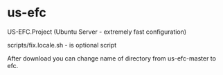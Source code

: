 # us-efc
US-EFC.Project (Ubuntu Server - extremely fast configuration)

scripts/fix.locale.sh - is optional script

After download you can change name of directory from us-efc-master to efc.
